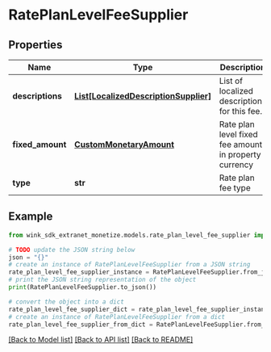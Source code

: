 # RatePlanLevelFeeSupplier


## Properties

Name | Type | Description | Notes
------------ | ------------- | ------------- | -------------
**descriptions** | [**List[LocalizedDescriptionSupplier]**](LocalizedDescriptionSupplier.md) | List of localized descriptions for this fee. | 
**fixed_amount** | [**CustomMonetaryAmount**](CustomMonetaryAmount.md) | Rate plan level fixed fee amount in property currency | 
**type** | **str** | Rate plan fee type | 

## Example

```python
from wink_sdk_extranet_monetize.models.rate_plan_level_fee_supplier import RatePlanLevelFeeSupplier

# TODO update the JSON string below
json = "{}"
# create an instance of RatePlanLevelFeeSupplier from a JSON string
rate_plan_level_fee_supplier_instance = RatePlanLevelFeeSupplier.from_json(json)
# print the JSON string representation of the object
print(RatePlanLevelFeeSupplier.to_json())

# convert the object into a dict
rate_plan_level_fee_supplier_dict = rate_plan_level_fee_supplier_instance.to_dict()
# create an instance of RatePlanLevelFeeSupplier from a dict
rate_plan_level_fee_supplier_from_dict = RatePlanLevelFeeSupplier.from_dict(rate_plan_level_fee_supplier_dict)
```
[[Back to Model list]](../README.md#documentation-for-models) [[Back to API list]](../README.md#documentation-for-api-endpoints) [[Back to README]](../README.md)


